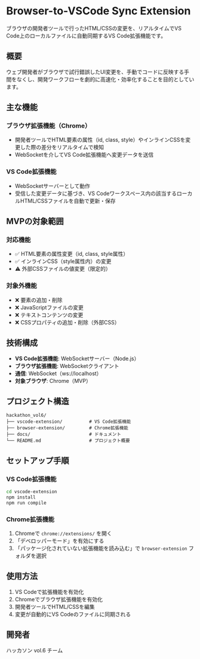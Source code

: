 # Browser-to-VSCode Sync Extension

ブラウザの開発者ツールで行ったHTML/CSSの変更を、リアルタイムでVS Code上のローカルファイルに自動同期するVS Code拡張機能です。

## 概要

ウェブ開発者がブラウザで試行錯誤したUI変更を、手動でコードに反映する手間をなくし、開発ワークフローを劇的に高速化・効率化することを目的としています。

## 主な機能

### ブラウザ拡張機能（Chrome）
- 開発者ツールでHTML要素の属性（id, class, style）やインラインCSSを変更した際の差分をリアルタイムで検知
- WebSocketを介してVS Code拡張機能へ変更データを送信

### VS Code拡張機能
- WebSocketサーバーとして動作
- 受信した変更データに基づき、VS Codeワークスペース内の該当するローカルHTML/CSSファイルを自動で更新・保存

## MVPの対象範囲

### 対応機能
- ✅ HTML要素の属性変更（id, class, style属性）
- ✅ インラインCSS（style属性内）の変更
- ⚠️ 外部CSSファイルの値変更（限定的）

### 対象外機能
- ❌ 要素の追加・削除
- ❌ JavaScriptファイルの変更
- ❌ テキストコンテンツの変更
- ❌ CSSプロパティの追加・削除（外部CSS）

## 技術構成

- **VS Code拡張機能**: WebSocketサーバー（Node.js）
- **ブラウザ拡張機能**: WebSocketクライアント
- **通信**: WebSocket（ws://localhost）
- **対象ブラウザ**: Chrome（MVP）

## プロジェクト構造

```
hackathon_vol6/
├── vscode-extension/          # VS Code拡張機能
├── browser-extension/         # Chrome拡張機能
├── docs/                      # ドキュメント
└── README.md                  # プロジェクト概要
```

## セットアップ手順

### VS Code拡張機能
```bash
cd vscode-extension
npm install
npm run compile
```

### Chrome拡張機能
1. Chromeで `chrome://extensions/` を開く
2. 「デベロッパーモード」を有効にする
3. 「パッケージ化されていない拡張機能を読み込む」で `browser-extension` フォルダを選択

## 使用方法

1. VS Codeで拡張機能を有効化
2. Chromeでブラウザ拡張機能を有効化
3. 開発者ツールでHTML/CSSを編集
4. 変更が自動的にVS Codeのファイルに同期される

## 開発者

ハッカソン vol.6 チーム 